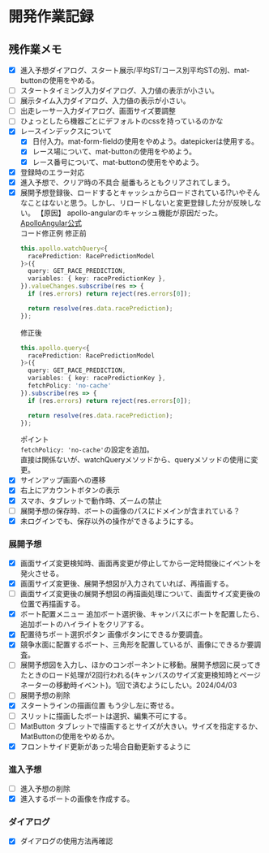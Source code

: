 # 開発作業記録  

## 残作業メモ  
- [x] 進入予想ダイアログ、スタート展示\/平均ST\/コース別平均STの別、mat-buttonの使用をやめる。
- [ ] スタートタイミング入力ダイアログ、入力値の表示が小さい。
- [ ] 展示タイム入力ダイアログ、入力値の表示が小さい。  
- [ ] 出走レーサー入力ダイアログ、画面サイズ要調整   
- [ ] ひょっとしたら機器ごとにデフォルトのcssを持っているのかな
- [x] レースインデックスについて  
    - [x] 日付入力。mat-form-fieldの使用をやめよう。datepickerは使用する。  
    - [x] レース場について、mat-buttonの使用をやめよう。
    - [x] レース番号について、mat-buttonの使用をやめよう。  
- [x] 登録時のエラー対応  
- [x] 進入予想で、クリア時の不具合 艇番もろともクリアされてしまう。  
- [x] 展開予想登録後、ロードするとキャッシュからロードされている!?いやそんなことはないと思う。しかし、リロードしないと変更登録した分が反映しない。
    【原因】
    apollo-angularのキャッシュ機能が原因だった。  
    [ApolloAngular公式](https://the-guild.dev/graphql/apollo-angular/docs/data/queries)  
    コード修正例
    修正前
    ```typescript
    this.apollo.watchQuery<{
      racePrediction: RacePredictionModel
    }>({
      query: GET_RACE_PREDICTION, 
      variables: { key: racePredictionKey }, 
    }).valueChanges.subscribe(res => {
      if (res.errors) return reject(res.errors[0]);

      return resolve(res.data.racePrediction);
    });
    ```
    修正後  
    ```typescript
    this.apollo.query<{
      racePrediction: RacePredictionModel
    }>({
      query: GET_RACE_PREDICTION, 
      variables: { key: racePredictionKey }, 
      fetchPolicy: 'no-cache'
    }).subscribe(res => {
      if (res.errors) return reject(res.errors[0]);

      return resolve(res.data.racePrediction);
    });
    ```
    ポイント  
    `fetchPolicy: 'no-cache'`の設定を追加。  
    直接は関係ないが、watchQueryメソッドから、queryメソッドの使用に変更。  
- [x] サインアップ画面への遷移  
- [x] 右上にアカウントボタンの表示  
- [x] スマホ、タブレットで動作時、ズームの禁止  
- [ ] 展開予想の保存時、ボートの画像のパスにドメインが含まれている？  
- [x] 未ログインでも、保存以外の操作ができるようにする。
### 展開予想  
- [x] 画面サイズ変更検知時、画面再変更が停止してから一定時間後にイベントを発火させる。  
- [x] 画面サイズ変更後、展開予想図が入力されていれば、再描画する。  
- [ ] 画面サイズ変更後の展開予想図の再描画処理について、画面サイズ変更後の位置で再描画する。
- [x] ボート配置メニュー 追加ボート選択後、キャンバスにボートを配置したら、追加ボートのハイライトをクリアする。  
- [x] 配置待ちボート選択ボタン 画像ボタンにできるか要調査。
- [x] 競争水面に配置するボート、三角形を配置しているが、画像にできるか要調査。
- [ ] 展開予想図を入力し、ほかのコンポーネントに移動。展開予想図に戻ってきたときのロード処理が2回行われる(キャンバスのサイズ変更検知時とページネーターの移動時イベント)。1回で済むようにしたい。2024/04/03
- [ ] 展開予想の削除
- [x] スタートラインの描画位置 もう少し左に寄せる。
- [ ] スリットに描画したボートは選択、編集不可にする。
- [ ] MatButton タブレットで描画するとサイズが大きい。サイズを指定するか、MatButtonの使用をやめるか。
- [x] フロントサイド更新があった場合自動更新するように
### 進入予想  
- [ ] 進入予想の削除  
- [x] 進入するボートの画像を作成する。

### ダイアログ  
- [x] ダイアログの使用方法再確認